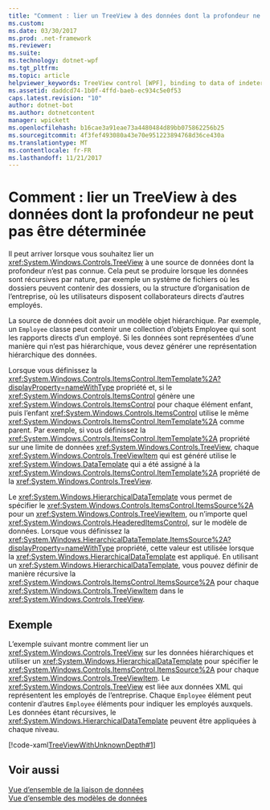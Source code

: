 ```yaml
---
title: "Comment : lier un TreeView à des données dont la profondeur ne peut pas être déterminée"
ms.custom: 
ms.date: 03/30/2017
ms.prod: .net-framework
ms.reviewer: 
ms.suite: 
ms.technology: dotnet-wpf
ms.tgt_pltfrm: 
ms.topic: article
helpviewer_keywords: TreeView control [WPF], binding to data of indeterminate depth
ms.assetid: daddcd74-1b0f-4ffd-baeb-ec934c5e0f53
caps.latest.revision: "10"
author: dotnet-bot
ms.author: dotnetcontent
manager: wpickett
ms.openlocfilehash: b16cae3a91eae73a4480484d89bb075862256b25
ms.sourcegitcommit: 4f3fef493080a43e70e951223894768d36ce430a
ms.translationtype: MT
ms.contentlocale: fr-FR
ms.lasthandoff: 11/21/2017
---
```

# <a name="how-to-bind-a-treeview-to-data-that-has-an-indeterminable-depth"></a>Comment : lier un TreeView à des données dont la profondeur ne peut pas être déterminée
Il peut arriver lorsque vous souhaitez lier un <xref:System.Windows.Controls.TreeView> à une source de données dont la profondeur n’est pas connue.  Cela peut se produire lorsque les données sont récursives par nature, par exemple un système de fichiers où les dossiers peuvent contenir des dossiers, ou la structure d’organisation de l’entreprise, où les utilisateurs disposent collaborateurs directs d’autres employés.  
  
 La source de données doit avoir un modèle objet hiérarchique. Par exemple, un `Employee` classe peut contenir une collection d’objets Employee qui sont les rapports directs d’un employé. Si les données sont représentées d’une manière qui n’est pas hiérarchique, vous devez générer une représentation hiérarchique des données.  
  
 Lorsque vous définissez la <xref:System.Windows.Controls.ItemsControl.ItemTemplate%2A?displayProperty=nameWithType> propriété et, si le <xref:System.Windows.Controls.ItemsControl> génère une <xref:System.Windows.Controls.ItemsControl> pour chaque élément enfant, puis l’enfant <xref:System.Windows.Controls.ItemsControl> utilise le même <xref:System.Windows.Controls.ItemsControl.ItemTemplate%2A> comme parent. Par exemple, si vous définissez la <xref:System.Windows.Controls.ItemsControl.ItemTemplate%2A> propriété sur une limite de données <xref:System.Windows.Controls.TreeView>, chaque <xref:System.Windows.Controls.TreeViewItem> qui est généré utilise le <xref:System.Windows.DataTemplate> qui a été assigné à la <xref:System.Windows.Controls.ItemsControl.ItemTemplate%2A> propriété de la <xref:System.Windows.Controls.TreeView>.  
  
 Le <xref:System.Windows.HierarchicalDataTemplate> vous permet de spécifier le <xref:System.Windows.Controls.ItemsControl.ItemsSource%2A> pour un <xref:System.Windows.Controls.TreeViewItem>, ou n’importe quel <xref:System.Windows.Controls.HeaderedItemsControl>, sur le modèle de données. Lorsque vous définissez la <xref:System.Windows.HierarchicalDataTemplate.ItemsSource%2A?displayProperty=nameWithType> propriété, cette valeur est utilisée lorsque la <xref:System.Windows.HierarchicalDataTemplate> est appliqué. En utilisant un <xref:System.Windows.HierarchicalDataTemplate>, vous pouvez définir de manière récursive la <xref:System.Windows.Controls.ItemsControl.ItemsSource%2A> pour chaque <xref:System.Windows.Controls.TreeViewItem> dans le <xref:System.Windows.Controls.TreeView>.  
  
## <a name="example"></a>Exemple  
 L’exemple suivant montre comment lier un <xref:System.Windows.Controls.TreeView> sur les données hiérarchiques et utiliser un <xref:System.Windows.HierarchicalDataTemplate> pour spécifier le <xref:System.Windows.Controls.ItemsControl.ItemsSource%2A> pour chaque <xref:System.Windows.Controls.TreeViewItem>.  Le <xref:System.Windows.Controls.TreeView> est liée aux données XML qui représentent les employés de l’entreprise.  Chaque `Employee` élément peut contenir d’autres `Employee` éléments pour indiquer les employés auxquels. Les données étant récursives, le <xref:System.Windows.HierarchicalDataTemplate> peuvent être appliquées à chaque niveau.  
  
 [!code-xaml[TreeViewWithUnknownDepth#1](../../../../samples/snippets/csharp/VS_Snippets_Wpf/TreeViewWithUnknownDepth/CS/Window1.xaml#1)]  
  
## <a name="see-also"></a>Voir aussi  
 [Vue d’ensemble de la liaison de données](../../../../docs/framework/wpf/data/data-binding-overview.md)  
 [Vue d’ensemble des modèles de données](../../../../docs/framework/wpf/data/data-templating-overview.md)
